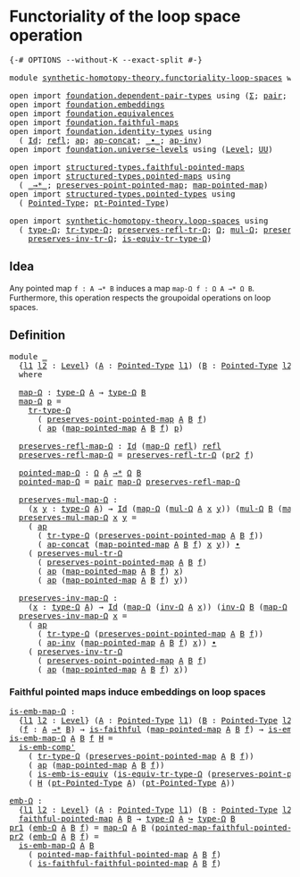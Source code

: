 # Functoriality of the loop space operation

<pre class="Agda"><a id="54" class="Symbol">{-#</a> <a id="58" class="Keyword">OPTIONS</a> <a id="66" class="Pragma">--without-K</a> <a id="78" class="Pragma">--exact-split</a> <a id="92" class="Symbol">#-}</a>

<a id="97" class="Keyword">module</a> <a id="104" href="synthetic-homotopy-theory.functoriality-loop-spaces.html" class="Module">synthetic-homotopy-theory.functoriality-loop-spaces</a> <a id="156" class="Keyword">where</a>

<a id="163" class="Keyword">open</a> <a id="168" class="Keyword">import</a> <a id="175" href="foundation.dependent-pair-types.html" class="Module">foundation.dependent-pair-types</a> <a id="207" class="Keyword">using</a> <a id="213" class="Symbol">(</a><a id="214" href="foundation-core.dependent-pair-types.html#515" class="Record">Σ</a><a id="215" class="Symbol">;</a> <a id="217" href="foundation-core.dependent-pair-types.html#588" class="InductiveConstructor">pair</a><a id="221" class="Symbol">;</a> <a id="223" href="foundation-core.dependent-pair-types.html#605" class="Field">pr1</a><a id="226" class="Symbol">;</a> <a id="228" href="foundation-core.dependent-pair-types.html#617" class="Field">pr2</a><a id="231" class="Symbol">)</a>
<a id="233" class="Keyword">open</a> <a id="238" class="Keyword">import</a> <a id="245" href="foundation.embeddings.html" class="Module">foundation.embeddings</a>
<a id="267" class="Keyword">open</a> <a id="272" class="Keyword">import</a> <a id="279" href="foundation.equivalences.html" class="Module">foundation.equivalences</a>
<a id="303" class="Keyword">open</a> <a id="308" class="Keyword">import</a> <a id="315" href="foundation.faithful-maps.html" class="Module">foundation.faithful-maps</a>
<a id="340" class="Keyword">open</a> <a id="345" class="Keyword">import</a> <a id="352" href="foundation.identity-types.html" class="Module">foundation.identity-types</a> <a id="378" class="Keyword">using</a>
  <a id="386" class="Symbol">(</a> <a id="388" href="foundation-core.identity-types.html#1767" class="Datatype">Id</a><a id="390" class="Symbol">;</a> <a id="392" href="foundation-core.identity-types.html#1820" class="InductiveConstructor">refl</a><a id="396" class="Symbol">;</a> <a id="398" href="foundation-core.identity-types.html#4003" class="Function">ap</a><a id="400" class="Symbol">;</a> <a id="402" href="foundation-core.identity-types.html#8882" class="Function">ap-concat</a><a id="411" class="Symbol">;</a> <a id="413" href="foundation-core.identity-types.html#2425" class="Function Operator">_∙_</a><a id="416" class="Symbol">;</a> <a id="418" href="foundation-core.identity-types.html#9050" class="Function">ap-inv</a><a id="424" class="Symbol">)</a>
<a id="426" class="Keyword">open</a> <a id="431" class="Keyword">import</a> <a id="438" href="foundation.universe-levels.html" class="Module">foundation.universe-levels</a> <a id="465" class="Keyword">using</a> <a id="471" class="Symbol">(</a><a id="472" href="Agda.Primitive.html#597" class="Postulate">Level</a><a id="477" class="Symbol">;</a> <a id="479" href="foundation-core.universe-levels.html#235" class="Primitive">UU</a><a id="481" class="Symbol">)</a>

<a id="484" class="Keyword">open</a> <a id="489" class="Keyword">import</a> <a id="496" href="structured-types.faithful-pointed-maps.html" class="Module">structured-types.faithful-pointed-maps</a>
<a id="535" class="Keyword">open</a> <a id="540" class="Keyword">import</a> <a id="547" href="structured-types.pointed-maps.html" class="Module">structured-types.pointed-maps</a> <a id="577" class="Keyword">using</a>
  <a id="585" class="Symbol">(</a> <a id="587" href="structured-types.pointed-maps.html#968" class="Function Operator">_→*_</a><a id="591" class="Symbol">;</a> <a id="593" href="structured-types.pointed-maps.html#1628" class="Function">preserves-point-pointed-map</a><a id="620" class="Symbol">;</a> <a id="622" href="structured-types.pointed-maps.html#1528" class="Function">map-pointed-map</a><a id="637" class="Symbol">)</a>
<a id="639" class="Keyword">open</a> <a id="644" class="Keyword">import</a> <a id="651" href="structured-types.pointed-types.html" class="Module">structured-types.pointed-types</a> <a id="682" class="Keyword">using</a>
  <a id="690" class="Symbol">(</a> <a id="692" href="structured-types.pointed-types.html#383" class="Function">Pointed-Type</a><a id="704" class="Symbol">;</a> <a id="706" href="structured-types.pointed-types.html#576" class="Function">pt-Pointed-Type</a><a id="721" class="Symbol">)</a>

<a id="724" class="Keyword">open</a> <a id="729" class="Keyword">import</a> <a id="736" href="synthetic-homotopy-theory.loop-spaces.html" class="Module">synthetic-homotopy-theory.loop-spaces</a> <a id="774" class="Keyword">using</a>
  <a id="782" class="Symbol">(</a> <a id="784" href="synthetic-homotopy-theory.loop-spaces.html#1115" class="Function">type-Ω</a><a id="790" class="Symbol">;</a> <a id="792" href="synthetic-homotopy-theory.loop-spaces.html#3295" class="Function">tr-type-Ω</a><a id="801" class="Symbol">;</a> <a id="803" href="synthetic-homotopy-theory.loop-spaces.html#3529" class="Function">preserves-refl-tr-Ω</a><a id="822" class="Symbol">;</a> <a id="824" href="synthetic-homotopy-theory.loop-spaces.html#1221" class="Function">Ω</a><a id="825" class="Symbol">;</a> <a id="827" href="synthetic-homotopy-theory.loop-spaces.html#1376" class="Function">mul-Ω</a><a id="832" class="Symbol">;</a> <a id="834" href="synthetic-homotopy-theory.loop-spaces.html#3630" class="Function">preserves-mul-tr-Ω</a><a id="852" class="Symbol">;</a> <a id="854" href="synthetic-homotopy-theory.loop-spaces.html#2257" class="Function">inv-Ω</a><a id="859" class="Symbol">;</a>
    <a id="865" href="synthetic-homotopy-theory.loop-spaces.html#3840" class="Function">preserves-inv-tr-Ω</a><a id="883" class="Symbol">;</a> <a id="885" href="synthetic-homotopy-theory.loop-spaces.html#3403" class="Function">is-equiv-tr-type-Ω</a><a id="903" class="Symbol">)</a>
</pre>
## Idea

Any pointed map `f : A →* B` induces a map `map-Ω f : Ω A →* Ω B`. Furthermore, this operation respects the groupoidal operations on loop spaces.

## Definition

<pre class="Agda"><a id="1089" class="Keyword">module</a> <a id="1096" href="synthetic-homotopy-theory.functoriality-loop-spaces.html#1096" class="Module">_</a>
  <a id="1100" class="Symbol">{</a><a id="1101" href="synthetic-homotopy-theory.functoriality-loop-spaces.html#1101" class="Bound">l1</a> <a id="1104" href="synthetic-homotopy-theory.functoriality-loop-spaces.html#1104" class="Bound">l2</a> <a id="1107" class="Symbol">:</a> <a id="1109" href="Agda.Primitive.html#597" class="Postulate">Level</a><a id="1114" class="Symbol">}</a> <a id="1116" class="Symbol">(</a><a id="1117" href="synthetic-homotopy-theory.functoriality-loop-spaces.html#1117" class="Bound">A</a> <a id="1119" class="Symbol">:</a> <a id="1121" href="structured-types.pointed-types.html#383" class="Function">Pointed-Type</a> <a id="1134" href="synthetic-homotopy-theory.functoriality-loop-spaces.html#1101" class="Bound">l1</a><a id="1136" class="Symbol">)</a> <a id="1138" class="Symbol">(</a><a id="1139" href="synthetic-homotopy-theory.functoriality-loop-spaces.html#1139" class="Bound">B</a> <a id="1141" class="Symbol">:</a> <a id="1143" href="structured-types.pointed-types.html#383" class="Function">Pointed-Type</a> <a id="1156" href="synthetic-homotopy-theory.functoriality-loop-spaces.html#1104" class="Bound">l2</a><a id="1158" class="Symbol">)</a> <a id="1160" class="Symbol">(</a><a id="1161" href="synthetic-homotopy-theory.functoriality-loop-spaces.html#1161" class="Bound">f</a> <a id="1163" class="Symbol">:</a> <a id="1165" href="synthetic-homotopy-theory.functoriality-loop-spaces.html#1117" class="Bound">A</a> <a id="1167" href="structured-types.pointed-maps.html#968" class="Function Operator">→*</a> <a id="1170" href="synthetic-homotopy-theory.functoriality-loop-spaces.html#1139" class="Bound">B</a><a id="1171" class="Symbol">)</a>
  <a id="1175" class="Keyword">where</a>

  <a id="1184" href="synthetic-homotopy-theory.functoriality-loop-spaces.html#1184" class="Function">map-Ω</a> <a id="1190" class="Symbol">:</a> <a id="1192" href="synthetic-homotopy-theory.loop-spaces.html#1115" class="Function">type-Ω</a> <a id="1199" href="synthetic-homotopy-theory.functoriality-loop-spaces.html#1117" class="Bound">A</a> <a id="1201" class="Symbol">→</a> <a id="1203" href="synthetic-homotopy-theory.loop-spaces.html#1115" class="Function">type-Ω</a> <a id="1210" href="synthetic-homotopy-theory.functoriality-loop-spaces.html#1139" class="Bound">B</a>
  <a id="1214" href="synthetic-homotopy-theory.functoriality-loop-spaces.html#1184" class="Function">map-Ω</a> <a id="1220" href="synthetic-homotopy-theory.functoriality-loop-spaces.html#1220" class="Bound">p</a> <a id="1222" class="Symbol">=</a>
    <a id="1228" href="synthetic-homotopy-theory.loop-spaces.html#3295" class="Function">tr-type-Ω</a>
      <a id="1244" class="Symbol">(</a> <a id="1246" href="structured-types.pointed-maps.html#1628" class="Function">preserves-point-pointed-map</a> <a id="1274" href="synthetic-homotopy-theory.functoriality-loop-spaces.html#1117" class="Bound">A</a> <a id="1276" href="synthetic-homotopy-theory.functoriality-loop-spaces.html#1139" class="Bound">B</a> <a id="1278" href="synthetic-homotopy-theory.functoriality-loop-spaces.html#1161" class="Bound">f</a><a id="1279" class="Symbol">)</a>
      <a id="1287" class="Symbol">(</a> <a id="1289" href="foundation-core.identity-types.html#4003" class="Function">ap</a> <a id="1292" class="Symbol">(</a><a id="1293" href="structured-types.pointed-maps.html#1528" class="Function">map-pointed-map</a> <a id="1309" href="synthetic-homotopy-theory.functoriality-loop-spaces.html#1117" class="Bound">A</a> <a id="1311" href="synthetic-homotopy-theory.functoriality-loop-spaces.html#1139" class="Bound">B</a> <a id="1313" href="synthetic-homotopy-theory.functoriality-loop-spaces.html#1161" class="Bound">f</a><a id="1314" class="Symbol">)</a> <a id="1316" href="synthetic-homotopy-theory.functoriality-loop-spaces.html#1220" class="Bound">p</a><a id="1317" class="Symbol">)</a>
  
  <a id="1324" href="synthetic-homotopy-theory.functoriality-loop-spaces.html#1324" class="Function">preserves-refl-map-Ω</a> <a id="1345" class="Symbol">:</a> <a id="1347" href="foundation-core.identity-types.html#1767" class="Datatype">Id</a> <a id="1350" class="Symbol">(</a><a id="1351" href="synthetic-homotopy-theory.functoriality-loop-spaces.html#1184" class="Function">map-Ω</a> <a id="1357" href="foundation-core.identity-types.html#1820" class="InductiveConstructor">refl</a><a id="1361" class="Symbol">)</a> <a id="1363" href="foundation-core.identity-types.html#1820" class="InductiveConstructor">refl</a>
  <a id="1370" href="synthetic-homotopy-theory.functoriality-loop-spaces.html#1324" class="Function">preserves-refl-map-Ω</a> <a id="1391" class="Symbol">=</a> <a id="1393" href="synthetic-homotopy-theory.loop-spaces.html#3529" class="Function">preserves-refl-tr-Ω</a> <a id="1413" class="Symbol">(</a><a id="1414" href="foundation-core.dependent-pair-types.html#617" class="Field">pr2</a> <a id="1418" href="synthetic-homotopy-theory.functoriality-loop-spaces.html#1161" class="Bound">f</a><a id="1419" class="Symbol">)</a>

  <a id="1424" href="synthetic-homotopy-theory.functoriality-loop-spaces.html#1424" class="Function">pointed-map-Ω</a> <a id="1438" class="Symbol">:</a> <a id="1440" href="synthetic-homotopy-theory.loop-spaces.html#1221" class="Function">Ω</a> <a id="1442" href="synthetic-homotopy-theory.functoriality-loop-spaces.html#1117" class="Bound">A</a> <a id="1444" href="structured-types.pointed-maps.html#968" class="Function Operator">→*</a> <a id="1447" href="synthetic-homotopy-theory.loop-spaces.html#1221" class="Function">Ω</a> <a id="1449" href="synthetic-homotopy-theory.functoriality-loop-spaces.html#1139" class="Bound">B</a>
  <a id="1453" href="synthetic-homotopy-theory.functoriality-loop-spaces.html#1424" class="Function">pointed-map-Ω</a> <a id="1467" class="Symbol">=</a> <a id="1469" href="foundation-core.dependent-pair-types.html#588" class="InductiveConstructor">pair</a> <a id="1474" href="synthetic-homotopy-theory.functoriality-loop-spaces.html#1184" class="Function">map-Ω</a> <a id="1480" href="synthetic-homotopy-theory.functoriality-loop-spaces.html#1324" class="Function">preserves-refl-map-Ω</a>

  <a id="1504" href="synthetic-homotopy-theory.functoriality-loop-spaces.html#1504" class="Function">preserves-mul-map-Ω</a> <a id="1524" class="Symbol">:</a>
    <a id="1530" class="Symbol">(</a><a id="1531" href="synthetic-homotopy-theory.functoriality-loop-spaces.html#1531" class="Bound">x</a> <a id="1533" href="synthetic-homotopy-theory.functoriality-loop-spaces.html#1533" class="Bound">y</a> <a id="1535" class="Symbol">:</a> <a id="1537" href="synthetic-homotopy-theory.loop-spaces.html#1115" class="Function">type-Ω</a> <a id="1544" href="synthetic-homotopy-theory.functoriality-loop-spaces.html#1117" class="Bound">A</a><a id="1545" class="Symbol">)</a> <a id="1547" class="Symbol">→</a> <a id="1549" href="foundation-core.identity-types.html#1767" class="Datatype">Id</a> <a id="1552" class="Symbol">(</a><a id="1553" href="synthetic-homotopy-theory.functoriality-loop-spaces.html#1184" class="Function">map-Ω</a> <a id="1559" class="Symbol">(</a><a id="1560" href="synthetic-homotopy-theory.loop-spaces.html#1376" class="Function">mul-Ω</a> <a id="1566" href="synthetic-homotopy-theory.functoriality-loop-spaces.html#1117" class="Bound">A</a> <a id="1568" href="synthetic-homotopy-theory.functoriality-loop-spaces.html#1531" class="Bound">x</a> <a id="1570" href="synthetic-homotopy-theory.functoriality-loop-spaces.html#1533" class="Bound">y</a><a id="1571" class="Symbol">))</a> <a id="1574" class="Symbol">(</a><a id="1575" href="synthetic-homotopy-theory.loop-spaces.html#1376" class="Function">mul-Ω</a> <a id="1581" href="synthetic-homotopy-theory.functoriality-loop-spaces.html#1139" class="Bound">B</a> <a id="1583" class="Symbol">(</a><a id="1584" href="synthetic-homotopy-theory.functoriality-loop-spaces.html#1184" class="Function">map-Ω</a> <a id="1590" href="synthetic-homotopy-theory.functoriality-loop-spaces.html#1531" class="Bound">x</a><a id="1591" class="Symbol">)</a> <a id="1593" class="Symbol">(</a><a id="1594" href="synthetic-homotopy-theory.functoriality-loop-spaces.html#1184" class="Function">map-Ω</a> <a id="1600" href="synthetic-homotopy-theory.functoriality-loop-spaces.html#1533" class="Bound">y</a><a id="1601" class="Symbol">))</a>
  <a id="1606" href="synthetic-homotopy-theory.functoriality-loop-spaces.html#1504" class="Function">preserves-mul-map-Ω</a> <a id="1626" href="synthetic-homotopy-theory.functoriality-loop-spaces.html#1626" class="Bound">x</a> <a id="1628" href="synthetic-homotopy-theory.functoriality-loop-spaces.html#1628" class="Bound">y</a> <a id="1630" class="Symbol">=</a>
    <a id="1636" class="Symbol">(</a> <a id="1638" href="foundation-core.identity-types.html#4003" class="Function">ap</a>
      <a id="1647" class="Symbol">(</a> <a id="1649" href="synthetic-homotopy-theory.loop-spaces.html#3295" class="Function">tr-type-Ω</a> <a id="1659" class="Symbol">(</a><a id="1660" href="structured-types.pointed-maps.html#1628" class="Function">preserves-point-pointed-map</a> <a id="1688" href="synthetic-homotopy-theory.functoriality-loop-spaces.html#1117" class="Bound">A</a> <a id="1690" href="synthetic-homotopy-theory.functoriality-loop-spaces.html#1139" class="Bound">B</a> <a id="1692" href="synthetic-homotopy-theory.functoriality-loop-spaces.html#1161" class="Bound">f</a><a id="1693" class="Symbol">))</a>
      <a id="1702" class="Symbol">(</a> <a id="1704" href="foundation-core.identity-types.html#8882" class="Function">ap-concat</a> <a id="1714" class="Symbol">(</a><a id="1715" href="structured-types.pointed-maps.html#1528" class="Function">map-pointed-map</a> <a id="1731" href="synthetic-homotopy-theory.functoriality-loop-spaces.html#1117" class="Bound">A</a> <a id="1733" href="synthetic-homotopy-theory.functoriality-loop-spaces.html#1139" class="Bound">B</a> <a id="1735" href="synthetic-homotopy-theory.functoriality-loop-spaces.html#1161" class="Bound">f</a><a id="1736" class="Symbol">)</a> <a id="1738" href="synthetic-homotopy-theory.functoriality-loop-spaces.html#1626" class="Bound">x</a> <a id="1740" href="synthetic-homotopy-theory.functoriality-loop-spaces.html#1628" class="Bound">y</a><a id="1741" class="Symbol">))</a> <a id="1744" href="foundation-core.identity-types.html#2425" class="Function Operator">∙</a>
    <a id="1750" class="Symbol">(</a> <a id="1752" href="synthetic-homotopy-theory.loop-spaces.html#3630" class="Function">preserves-mul-tr-Ω</a>
      <a id="1777" class="Symbol">(</a> <a id="1779" href="structured-types.pointed-maps.html#1628" class="Function">preserves-point-pointed-map</a> <a id="1807" href="synthetic-homotopy-theory.functoriality-loop-spaces.html#1117" class="Bound">A</a> <a id="1809" href="synthetic-homotopy-theory.functoriality-loop-spaces.html#1139" class="Bound">B</a> <a id="1811" href="synthetic-homotopy-theory.functoriality-loop-spaces.html#1161" class="Bound">f</a><a id="1812" class="Symbol">)</a>
      <a id="1820" class="Symbol">(</a> <a id="1822" href="foundation-core.identity-types.html#4003" class="Function">ap</a> <a id="1825" class="Symbol">(</a><a id="1826" href="structured-types.pointed-maps.html#1528" class="Function">map-pointed-map</a> <a id="1842" href="synthetic-homotopy-theory.functoriality-loop-spaces.html#1117" class="Bound">A</a> <a id="1844" href="synthetic-homotopy-theory.functoriality-loop-spaces.html#1139" class="Bound">B</a> <a id="1846" href="synthetic-homotopy-theory.functoriality-loop-spaces.html#1161" class="Bound">f</a><a id="1847" class="Symbol">)</a> <a id="1849" href="synthetic-homotopy-theory.functoriality-loop-spaces.html#1626" class="Bound">x</a><a id="1850" class="Symbol">)</a>
      <a id="1858" class="Symbol">(</a> <a id="1860" href="foundation-core.identity-types.html#4003" class="Function">ap</a> <a id="1863" class="Symbol">(</a><a id="1864" href="structured-types.pointed-maps.html#1528" class="Function">map-pointed-map</a> <a id="1880" href="synthetic-homotopy-theory.functoriality-loop-spaces.html#1117" class="Bound">A</a> <a id="1882" href="synthetic-homotopy-theory.functoriality-loop-spaces.html#1139" class="Bound">B</a> <a id="1884" href="synthetic-homotopy-theory.functoriality-loop-spaces.html#1161" class="Bound">f</a><a id="1885" class="Symbol">)</a> <a id="1887" href="synthetic-homotopy-theory.functoriality-loop-spaces.html#1628" class="Bound">y</a><a id="1888" class="Symbol">))</a>

  <a id="1894" href="synthetic-homotopy-theory.functoriality-loop-spaces.html#1894" class="Function">preserves-inv-map-Ω</a> <a id="1914" class="Symbol">:</a>
    <a id="1920" class="Symbol">(</a><a id="1921" href="synthetic-homotopy-theory.functoriality-loop-spaces.html#1921" class="Bound">x</a> <a id="1923" class="Symbol">:</a> <a id="1925" href="synthetic-homotopy-theory.loop-spaces.html#1115" class="Function">type-Ω</a> <a id="1932" href="synthetic-homotopy-theory.functoriality-loop-spaces.html#1117" class="Bound">A</a><a id="1933" class="Symbol">)</a> <a id="1935" class="Symbol">→</a> <a id="1937" href="foundation-core.identity-types.html#1767" class="Datatype">Id</a> <a id="1940" class="Symbol">(</a><a id="1941" href="synthetic-homotopy-theory.functoriality-loop-spaces.html#1184" class="Function">map-Ω</a> <a id="1947" class="Symbol">(</a><a id="1948" href="synthetic-homotopy-theory.loop-spaces.html#2257" class="Function">inv-Ω</a> <a id="1954" href="synthetic-homotopy-theory.functoriality-loop-spaces.html#1117" class="Bound">A</a> <a id="1956" href="synthetic-homotopy-theory.functoriality-loop-spaces.html#1921" class="Bound">x</a><a id="1957" class="Symbol">))</a> <a id="1960" class="Symbol">(</a><a id="1961" href="synthetic-homotopy-theory.loop-spaces.html#2257" class="Function">inv-Ω</a> <a id="1967" href="synthetic-homotopy-theory.functoriality-loop-spaces.html#1139" class="Bound">B</a> <a id="1969" class="Symbol">(</a><a id="1970" href="synthetic-homotopy-theory.functoriality-loop-spaces.html#1184" class="Function">map-Ω</a> <a id="1976" href="synthetic-homotopy-theory.functoriality-loop-spaces.html#1921" class="Bound">x</a><a id="1977" class="Symbol">))</a>
  <a id="1982" href="synthetic-homotopy-theory.functoriality-loop-spaces.html#1894" class="Function">preserves-inv-map-Ω</a> <a id="2002" href="synthetic-homotopy-theory.functoriality-loop-spaces.html#2002" class="Bound">x</a> <a id="2004" class="Symbol">=</a>
    <a id="2010" class="Symbol">(</a> <a id="2012" href="foundation-core.identity-types.html#4003" class="Function">ap</a>
      <a id="2021" class="Symbol">(</a> <a id="2023" href="synthetic-homotopy-theory.loop-spaces.html#3295" class="Function">tr-type-Ω</a> <a id="2033" class="Symbol">(</a><a id="2034" href="structured-types.pointed-maps.html#1628" class="Function">preserves-point-pointed-map</a> <a id="2062" href="synthetic-homotopy-theory.functoriality-loop-spaces.html#1117" class="Bound">A</a> <a id="2064" href="synthetic-homotopy-theory.functoriality-loop-spaces.html#1139" class="Bound">B</a> <a id="2066" href="synthetic-homotopy-theory.functoriality-loop-spaces.html#1161" class="Bound">f</a><a id="2067" class="Symbol">))</a>
      <a id="2076" class="Symbol">(</a> <a id="2078" href="foundation-core.identity-types.html#9050" class="Function">ap-inv</a> <a id="2085" class="Symbol">(</a><a id="2086" href="structured-types.pointed-maps.html#1528" class="Function">map-pointed-map</a> <a id="2102" href="synthetic-homotopy-theory.functoriality-loop-spaces.html#1117" class="Bound">A</a> <a id="2104" href="synthetic-homotopy-theory.functoriality-loop-spaces.html#1139" class="Bound">B</a> <a id="2106" href="synthetic-homotopy-theory.functoriality-loop-spaces.html#1161" class="Bound">f</a><a id="2107" class="Symbol">)</a> <a id="2109" href="synthetic-homotopy-theory.functoriality-loop-spaces.html#2002" class="Bound">x</a><a id="2110" class="Symbol">))</a> <a id="2113" href="foundation-core.identity-types.html#2425" class="Function Operator">∙</a>
    <a id="2119" class="Symbol">(</a> <a id="2121" href="synthetic-homotopy-theory.loop-spaces.html#3840" class="Function">preserves-inv-tr-Ω</a>
      <a id="2146" class="Symbol">(</a> <a id="2148" href="structured-types.pointed-maps.html#1628" class="Function">preserves-point-pointed-map</a> <a id="2176" href="synthetic-homotopy-theory.functoriality-loop-spaces.html#1117" class="Bound">A</a> <a id="2178" href="synthetic-homotopy-theory.functoriality-loop-spaces.html#1139" class="Bound">B</a> <a id="2180" href="synthetic-homotopy-theory.functoriality-loop-spaces.html#1161" class="Bound">f</a><a id="2181" class="Symbol">)</a>
      <a id="2189" class="Symbol">(</a> <a id="2191" href="foundation-core.identity-types.html#4003" class="Function">ap</a> <a id="2194" class="Symbol">(</a><a id="2195" href="structured-types.pointed-maps.html#1528" class="Function">map-pointed-map</a> <a id="2211" href="synthetic-homotopy-theory.functoriality-loop-spaces.html#1117" class="Bound">A</a> <a id="2213" href="synthetic-homotopy-theory.functoriality-loop-spaces.html#1139" class="Bound">B</a> <a id="2215" href="synthetic-homotopy-theory.functoriality-loop-spaces.html#1161" class="Bound">f</a><a id="2216" class="Symbol">)</a> <a id="2218" href="synthetic-homotopy-theory.functoriality-loop-spaces.html#2002" class="Bound">x</a><a id="2219" class="Symbol">))</a>
</pre>
### Faithful pointed maps induce embeddings on loop spaces

<pre class="Agda"><a id="is-emb-map-Ω"></a><a id="2295" href="synthetic-homotopy-theory.functoriality-loop-spaces.html#2295" class="Function">is-emb-map-Ω</a> <a id="2308" class="Symbol">:</a>
  <a id="2312" class="Symbol">{</a><a id="2313" href="synthetic-homotopy-theory.functoriality-loop-spaces.html#2313" class="Bound">l1</a> <a id="2316" href="synthetic-homotopy-theory.functoriality-loop-spaces.html#2316" class="Bound">l2</a> <a id="2319" class="Symbol">:</a> <a id="2321" href="Agda.Primitive.html#597" class="Postulate">Level</a><a id="2326" class="Symbol">}</a> <a id="2328" class="Symbol">(</a><a id="2329" href="synthetic-homotopy-theory.functoriality-loop-spaces.html#2329" class="Bound">A</a> <a id="2331" class="Symbol">:</a> <a id="2333" href="structured-types.pointed-types.html#383" class="Function">Pointed-Type</a> <a id="2346" href="synthetic-homotopy-theory.functoriality-loop-spaces.html#2313" class="Bound">l1</a><a id="2348" class="Symbol">)</a> <a id="2350" class="Symbol">(</a><a id="2351" href="synthetic-homotopy-theory.functoriality-loop-spaces.html#2351" class="Bound">B</a> <a id="2353" class="Symbol">:</a> <a id="2355" href="structured-types.pointed-types.html#383" class="Function">Pointed-Type</a> <a id="2368" href="synthetic-homotopy-theory.functoriality-loop-spaces.html#2316" class="Bound">l2</a><a id="2370" class="Symbol">)</a>
  <a id="2374" class="Symbol">(</a><a id="2375" href="synthetic-homotopy-theory.functoriality-loop-spaces.html#2375" class="Bound">f</a> <a id="2377" class="Symbol">:</a> <a id="2379" href="synthetic-homotopy-theory.functoriality-loop-spaces.html#2329" class="Bound">A</a> <a id="2381" href="structured-types.pointed-maps.html#968" class="Function Operator">→*</a> <a id="2384" href="synthetic-homotopy-theory.functoriality-loop-spaces.html#2351" class="Bound">B</a><a id="2385" class="Symbol">)</a> <a id="2387" class="Symbol">→</a> <a id="2389" href="foundation-core.faithful-maps.html#1690" class="Function">is-faithful</a> <a id="2401" class="Symbol">(</a><a id="2402" href="structured-types.pointed-maps.html#1528" class="Function">map-pointed-map</a> <a id="2418" href="synthetic-homotopy-theory.functoriality-loop-spaces.html#2329" class="Bound">A</a> <a id="2420" href="synthetic-homotopy-theory.functoriality-loop-spaces.html#2351" class="Bound">B</a> <a id="2422" href="synthetic-homotopy-theory.functoriality-loop-spaces.html#2375" class="Bound">f</a><a id="2423" class="Symbol">)</a> <a id="2425" class="Symbol">→</a> <a id="2427" href="foundation-core.embeddings.html#992" class="Function">is-emb</a> <a id="2434" class="Symbol">(</a><a id="2435" href="synthetic-homotopy-theory.functoriality-loop-spaces.html#1184" class="Function">map-Ω</a> <a id="2441" href="synthetic-homotopy-theory.functoriality-loop-spaces.html#2329" class="Bound">A</a> <a id="2443" href="synthetic-homotopy-theory.functoriality-loop-spaces.html#2351" class="Bound">B</a> <a id="2445" href="synthetic-homotopy-theory.functoriality-loop-spaces.html#2375" class="Bound">f</a><a id="2446" class="Symbol">)</a>
<a id="2448" href="synthetic-homotopy-theory.functoriality-loop-spaces.html#2295" class="Function">is-emb-map-Ω</a> <a id="2461" href="synthetic-homotopy-theory.functoriality-loop-spaces.html#2461" class="Bound">A</a> <a id="2463" href="synthetic-homotopy-theory.functoriality-loop-spaces.html#2463" class="Bound">B</a> <a id="2465" href="synthetic-homotopy-theory.functoriality-loop-spaces.html#2465" class="Bound">f</a> <a id="2467" href="synthetic-homotopy-theory.functoriality-loop-spaces.html#2467" class="Bound">H</a> <a id="2469" class="Symbol">=</a>
  <a id="2473" href="foundation.embeddings.html#3472" class="Function">is-emb-comp&#39;</a>
    <a id="2490" class="Symbol">(</a> <a id="2492" href="synthetic-homotopy-theory.loop-spaces.html#3295" class="Function">tr-type-Ω</a> <a id="2502" class="Symbol">(</a><a id="2503" href="structured-types.pointed-maps.html#1628" class="Function">preserves-point-pointed-map</a> <a id="2531" href="synthetic-homotopy-theory.functoriality-loop-spaces.html#2461" class="Bound">A</a> <a id="2533" href="synthetic-homotopy-theory.functoriality-loop-spaces.html#2463" class="Bound">B</a> <a id="2535" href="synthetic-homotopy-theory.functoriality-loop-spaces.html#2465" class="Bound">f</a><a id="2536" class="Symbol">))</a>
    <a id="2543" class="Symbol">(</a> <a id="2545" href="foundation-core.identity-types.html#4003" class="Function">ap</a> <a id="2548" class="Symbol">(</a><a id="2549" href="structured-types.pointed-maps.html#1528" class="Function">map-pointed-map</a> <a id="2565" href="synthetic-homotopy-theory.functoriality-loop-spaces.html#2461" class="Bound">A</a> <a id="2567" href="synthetic-homotopy-theory.functoriality-loop-spaces.html#2463" class="Bound">B</a> <a id="2569" href="synthetic-homotopy-theory.functoriality-loop-spaces.html#2465" class="Bound">f</a><a id="2570" class="Symbol">))</a>
    <a id="2577" class="Symbol">(</a> <a id="2579" href="foundation-core.equivalences.html#15406" class="Function">is-emb-is-equiv</a> <a id="2595" class="Symbol">(</a><a id="2596" href="synthetic-homotopy-theory.loop-spaces.html#3403" class="Function">is-equiv-tr-type-Ω</a> <a id="2615" class="Symbol">(</a><a id="2616" href="structured-types.pointed-maps.html#1628" class="Function">preserves-point-pointed-map</a> <a id="2644" href="synthetic-homotopy-theory.functoriality-loop-spaces.html#2461" class="Bound">A</a> <a id="2646" href="synthetic-homotopy-theory.functoriality-loop-spaces.html#2463" class="Bound">B</a> <a id="2648" href="synthetic-homotopy-theory.functoriality-loop-spaces.html#2465" class="Bound">f</a><a id="2649" class="Symbol">)))</a>
    <a id="2657" class="Symbol">(</a> <a id="2659" href="synthetic-homotopy-theory.functoriality-loop-spaces.html#2467" class="Bound">H</a> <a id="2661" class="Symbol">(</a><a id="2662" href="structured-types.pointed-types.html#576" class="Function">pt-Pointed-Type</a> <a id="2678" href="synthetic-homotopy-theory.functoriality-loop-spaces.html#2461" class="Bound">A</a><a id="2679" class="Symbol">)</a> <a id="2681" class="Symbol">(</a><a id="2682" href="structured-types.pointed-types.html#576" class="Function">pt-Pointed-Type</a> <a id="2698" href="synthetic-homotopy-theory.functoriality-loop-spaces.html#2461" class="Bound">A</a><a id="2699" class="Symbol">))</a>

<a id="emb-Ω"></a><a id="2703" href="synthetic-homotopy-theory.functoriality-loop-spaces.html#2703" class="Function">emb-Ω</a> <a id="2709" class="Symbol">:</a>
  <a id="2713" class="Symbol">{</a><a id="2714" href="synthetic-homotopy-theory.functoriality-loop-spaces.html#2714" class="Bound">l1</a> <a id="2717" href="synthetic-homotopy-theory.functoriality-loop-spaces.html#2717" class="Bound">l2</a> <a id="2720" class="Symbol">:</a> <a id="2722" href="Agda.Primitive.html#597" class="Postulate">Level</a><a id="2727" class="Symbol">}</a> <a id="2729" class="Symbol">(</a><a id="2730" href="synthetic-homotopy-theory.functoriality-loop-spaces.html#2730" class="Bound">A</a> <a id="2732" class="Symbol">:</a> <a id="2734" href="structured-types.pointed-types.html#383" class="Function">Pointed-Type</a> <a id="2747" href="synthetic-homotopy-theory.functoriality-loop-spaces.html#2714" class="Bound">l1</a><a id="2749" class="Symbol">)</a> <a id="2751" class="Symbol">(</a><a id="2752" href="synthetic-homotopy-theory.functoriality-loop-spaces.html#2752" class="Bound">B</a> <a id="2754" class="Symbol">:</a> <a id="2756" href="structured-types.pointed-types.html#383" class="Function">Pointed-Type</a> <a id="2769" href="synthetic-homotopy-theory.functoriality-loop-spaces.html#2717" class="Bound">l2</a><a id="2771" class="Symbol">)</a> <a id="2773" class="Symbol">→</a>
  <a id="2777" href="structured-types.faithful-pointed-maps.html#538" class="Function">faithful-pointed-map</a> <a id="2798" href="synthetic-homotopy-theory.functoriality-loop-spaces.html#2730" class="Bound">A</a> <a id="2800" href="synthetic-homotopy-theory.functoriality-loop-spaces.html#2752" class="Bound">B</a> <a id="2802" class="Symbol">→</a> <a id="2804" href="synthetic-homotopy-theory.loop-spaces.html#1115" class="Function">type-Ω</a> <a id="2811" href="synthetic-homotopy-theory.functoriality-loop-spaces.html#2730" class="Bound">A</a> <a id="2813" href="foundation-core.embeddings.html#1074" class="Function Operator">↪</a> <a id="2815" href="synthetic-homotopy-theory.loop-spaces.html#1115" class="Function">type-Ω</a> <a id="2822" href="synthetic-homotopy-theory.functoriality-loop-spaces.html#2752" class="Bound">B</a>
<a id="2824" href="foundation-core.dependent-pair-types.html#605" class="Field">pr1</a> <a id="2828" class="Symbol">(</a><a id="2829" href="synthetic-homotopy-theory.functoriality-loop-spaces.html#2703" class="Function">emb-Ω</a> <a id="2835" href="synthetic-homotopy-theory.functoriality-loop-spaces.html#2835" class="Bound">A</a> <a id="2837" href="synthetic-homotopy-theory.functoriality-loop-spaces.html#2837" class="Bound">B</a> <a id="2839" href="synthetic-homotopy-theory.functoriality-loop-spaces.html#2839" class="Bound">f</a><a id="2840" class="Symbol">)</a> <a id="2842" class="Symbol">=</a> <a id="2844" href="synthetic-homotopy-theory.functoriality-loop-spaces.html#1184" class="Function">map-Ω</a> <a id="2850" href="synthetic-homotopy-theory.functoriality-loop-spaces.html#2835" class="Bound">A</a> <a id="2852" href="synthetic-homotopy-theory.functoriality-loop-spaces.html#2837" class="Bound">B</a> <a id="2854" class="Symbol">(</a><a id="2855" href="structured-types.faithful-pointed-maps.html#838" class="Function">pointed-map-faithful-pointed-map</a> <a id="2888" href="synthetic-homotopy-theory.functoriality-loop-spaces.html#2835" class="Bound">A</a> <a id="2890" href="synthetic-homotopy-theory.functoriality-loop-spaces.html#2837" class="Bound">B</a> <a id="2892" href="synthetic-homotopy-theory.functoriality-loop-spaces.html#2839" class="Bound">f</a><a id="2893" class="Symbol">)</a>
<a id="2895" href="foundation-core.dependent-pair-types.html#617" class="Field">pr2</a> <a id="2899" class="Symbol">(</a><a id="2900" href="synthetic-homotopy-theory.functoriality-loop-spaces.html#2703" class="Function">emb-Ω</a> <a id="2906" href="synthetic-homotopy-theory.functoriality-loop-spaces.html#2906" class="Bound">A</a> <a id="2908" href="synthetic-homotopy-theory.functoriality-loop-spaces.html#2908" class="Bound">B</a> <a id="2910" href="synthetic-homotopy-theory.functoriality-loop-spaces.html#2910" class="Bound">f</a><a id="2911" class="Symbol">)</a> <a id="2913" class="Symbol">=</a>
  <a id="2917" href="synthetic-homotopy-theory.functoriality-loop-spaces.html#2295" class="Function">is-emb-map-Ω</a> <a id="2930" href="synthetic-homotopy-theory.functoriality-loop-spaces.html#2906" class="Bound">A</a> <a id="2932" href="synthetic-homotopy-theory.functoriality-loop-spaces.html#2908" class="Bound">B</a>
    <a id="2938" class="Symbol">(</a> <a id="2940" href="structured-types.faithful-pointed-maps.html#838" class="Function">pointed-map-faithful-pointed-map</a> <a id="2973" href="synthetic-homotopy-theory.functoriality-loop-spaces.html#2906" class="Bound">A</a> <a id="2975" href="synthetic-homotopy-theory.functoriality-loop-spaces.html#2908" class="Bound">B</a> <a id="2977" href="synthetic-homotopy-theory.functoriality-loop-spaces.html#2910" class="Bound">f</a><a id="2978" class="Symbol">)</a>
    <a id="2984" class="Symbol">(</a> <a id="2986" href="structured-types.faithful-pointed-maps.html#1305" class="Function">is-faithful-faithful-pointed-map</a> <a id="3019" href="synthetic-homotopy-theory.functoriality-loop-spaces.html#2906" class="Bound">A</a> <a id="3021" href="synthetic-homotopy-theory.functoriality-loop-spaces.html#2908" class="Bound">B</a> <a id="3023" href="synthetic-homotopy-theory.functoriality-loop-spaces.html#2910" class="Bound">f</a><a id="3024" class="Symbol">)</a>
</pre>